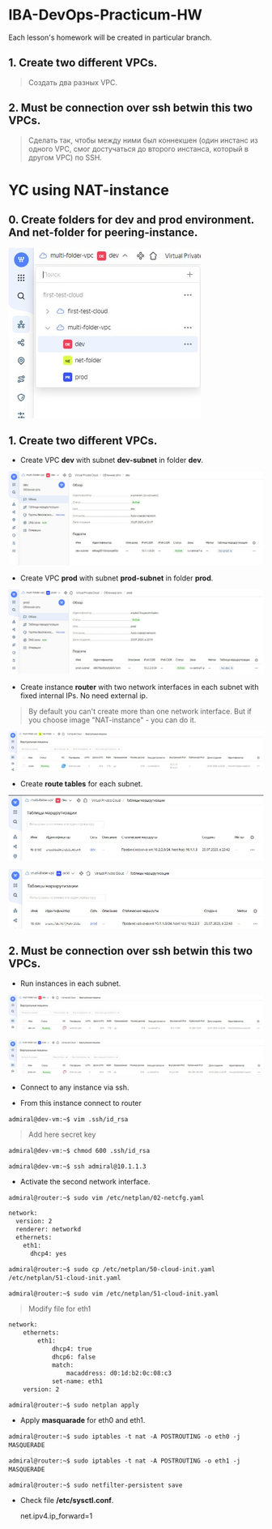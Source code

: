 # IBA-DevOps-Practicum-HW
Each lesson's homework will be created in particular branch.

## 1.	Create two different VPCs.
> Создать два разных VPC.
## 2.	Must be connection over ssh betwin this two VPCs.
> Сделать так, чтобы между ними был коннекшен (один инстанс из одного VPC, смог достучаться до второго инстанса, который в другом VPC) по SSH.

# YC using **NAT-instance**

## 0. Create folders for dev and prod environment. And net-folder for **peering-instance**.

![](/img/Screenshot_1.jpg)

## 1.	Create two different VPCs.

- Create VPC **dev** with subnet **dev-subnet** in folder **dev**.

![](/img/Screenshot_2.jpg)

- Create VPC **prod** with subnet **prod-subnet** in folder **prod**.

![](/img/Screenshot_3.jpg)

- Create instance **router** with two network interfaces in each subnet with fixed internal IPs. No need external ip.
> By default you can't create more than one network interface. But if you choose image "NAT-instance" - you can do it.

![](/img/Screenshot_4.jpg)

- Create **route tables** for each subnet.

![](/img/Screenshot_5.jpg)

![](/img/Screenshot_6.jpg)


## 2.	Must be connection over ssh betwin this two VPCs.

- Run instances in each subnet.

![](/img/Screenshot_7.jpg)

![](/img/Screenshot_8.jpg)

- Connect to any instance via ssh.

- From this instance connect to router

`admiral@dev-vm:~$ vim .ssh/id_rsa`
> Add here secret key

`admiral@dev-vm:~$ chmod 600 .ssh/id_rsa`

`admiral@dev-vm:~$ ssh admiral@10.1.1.3`

- Activate the second network interface.

`admiral@router:~$ sudo vim /etc/netplan/02-netcfg.yaml` 

    network:
      version: 2
      renderer: networkd
      ethernets:
        eth1:
          dhcp4: yes
`admiral@router:~$ sudo cp /etc/netplan/50-cloud-init.yaml /etc/netplan/51-cloud-init.yaml`

`admiral@router:~$ sudo vim /etc/netplan/51-cloud-init.yaml`
> Modify file for eth1

    network:
        ethernets:
            eth1:
                dhcp4: true
                dhcp6: false
                match:
                    macaddress: d0:1d:b2:0c:08:c3
                set-name: eth1
        version: 2

`admiral@router:~$ sudo netplan apply`

- Apply **masquarade** for eth0 and eth1.

`admiral@router:~$ sudo iptables -t nat -A POSTROUTING -o eth0 -j MASQUERADE`

`admiral@router:~$ sudo iptables -t nat -A POSTROUTING -o eth1 -j MASQUERADE`

`admiral@router:~$ sudo netfilter-persistent save`

- Check file **/etc/sysctl.conf**.

    net.ipv4.ip_forward=1


